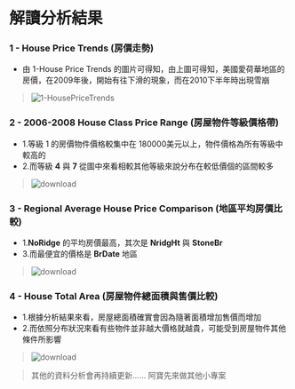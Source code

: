# 解讀分析結果
### 1 - House Price Trends (房價走勢)
* 由 1-House Price Trends 的圖片可得知，由上圖可得知，美國愛荷華地區的房價，在2009年後，開始有往下滑的現象，而在2010下半年時出現雪崩
> ![1-HousePriceTrends](https://github.com/Ricky7737/DataTrain/assets/58324475/966c5b60-9cdf-4b34-8eaf-c21b198392c6)

### 2 - 2006-2008 House Class Price Range (房屋物件等級價格帶)
* 1.等級 1 的房價物件價格較集中在 180000美元以上，物件價格為所有等級中較高的
* 2.而等級 **4** 與 **7** 從圖中來看相較其他等級來說分布在較低價個的區間較多
> ![download](https://github.com/Ricky7737/DataTrain/assets/58324475/97c83f87-dd5f-4cc2-9e76-ea4dd9da06a7)

### 3 - Regional Average House Price Comparison (地區平均房價比較)
* 1.**NoRidge** 的平均房價最高，其次是 **NridgHt** 與 **StoneBr**
* 3.而最便宜的價格是 **BrDate** 地區
> ![download](https://github.com/Ricky7737/DataTrain/assets/58324475/7de6b48c-ae1b-481d-af3e-db28ff76d12e)

### 4 - House Total Area (房屋物件總面積與售價比較)
* 1.根據分析結果來看，房屋總面積確實會因為隨著面積增加售價而增加
* 2.而依照分布狀況來看有些物件並非越大價格就越貴，可能受到房屋物件其他條件所影響
> ![download](https://github.com/Ricky7737/DataAnalysisAndLearning/assets/58324475/d7496d88-d39b-4a75-bb1a-2c25372bdc72)

>其他的資料分析會再持續更新...... 阿寶先來做其他小專案
